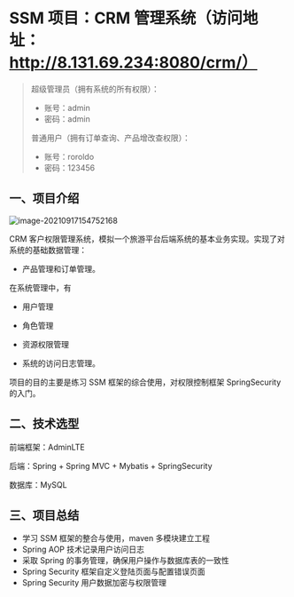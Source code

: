 # SSM 项目：CRM 管理系统（访问地址：http://8.131.69.234:8080/crm/）

> 超级管理员（拥有系统的所有权限）：
>
> * 账号：admin 
> * 密码：admin
>
> 普通用户（拥有订单查询、产品增改查权限）：
>
> * 账号：roroldo
> * 密码：123456

## 一、项目介绍

![image-20210917154752168](https://gitee.com/Roroldo/ImgRepo/raw/master/image-20210917154752168.png)

CRM 客户权限管理系统，模拟一个旅游平台后端系统的基本业务实现。实现了对系统的基础数据管理：

* 产品管理和订单管理。

在系统管理中，有

* 用户管理

* 角色管理

* 资源权限管理

* 系统的访问日志管理。

项目的目的主要是练习 SSM 框架的综合使用，对权限控制框架 SpringSecurity 的入门。





## 二、技术选型

前端框架：AdminLTE 

后端：Spring + Spring MVC + Mybatis + SpringSecurity

数据库：MySQL









## 三、项目总结

* 学习 SSM 框架的整合与使用，maven 多模块建立工程
* Spring AOP 技术记录用户访问日志
* 采取 Spring 的事务管理，确保用户操作与数据库表的一致性
* Spring Security 框架自定义登陆页面与配置错误页面
* Spring Security 用户数据加密与权限管理







